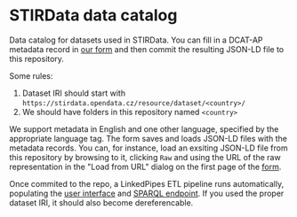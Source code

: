 # STIRData data catalog
Data catalog for datasets used in STIRData.
You can fill in a DCAT-AP metadata record in [our form](https://stirdata.opendata.cz/formulář/) and then commit the resulting JSON-LD file to this repository.

Some rules:
1. Dataset IRI should start with `https://stirdata.opendata.cz/resource/dataset/<country>/`
2. We should have folders in this repository named `<country>`

We support metadata in English and one other language, specified by the appropriate language tag.
The form saves and loads JSON-LD files with the metadata records.
You can, for instance, load an exsiting JSON-LD file from this repository by browsing to it, clicking `Raw` and using the URL of the raw representation in the "Load from URL" dialog on the first page of the [form](https://stirdata.opendata.cz/formulář/).

Once commited to the repo, a LinkedPipes ETL pipeline runs automatically, populating the [user interface](https://stirdata.opendata.cz/datasets) and [SPARQL endpoint](https://api.triplydb.com/s/TEW-uznU-).
If you used the proper dataset IRI, it should also become dereferencable.
